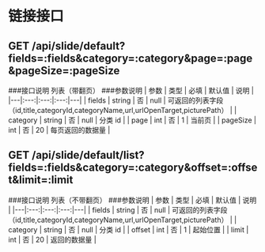 链接接口
=======

## GET /api/slide/default?fields=:fields&category=:category&page=:page&pageSize=:pageSize
###接口说明
列表（带翻页）
###参数说明
| 参数 | 类型 | 必填 | 默认值 | 说明 |
|---|:---:|:---:|:---:|---|
| fields | string | 否 | null | 可返回的列表字段（id,title,categoryId,categoryName,url,urlOpenTarget,picturePath） |
| category | string | 否 | null | 分类 id |
| page | int | 否 | 1 | 当前页 |
| pageSize | int | 否 | 20 | 每页返回的数据量 |

## GET /api/slide/default/list?fields=:fields&category=:category&offset=:offset&limit=:limit
###接口说明
列表（不带翻页）
###参数说明
| 参数 | 类型 | 必填 | 默认值 | 说明 |
|---|:---:|:---:|:---:|---|
| fields | string | 否 | null | 可返回的列表字段（id,title,categoryId,categoryName,url,urlOpenTarget,picturePath） |
| category | string | 否 | null | 分类 id |
| offset | int | 否 | 1 | 起始位置 |
| limit | int | 否 | 20 | 返回的数据量 |
